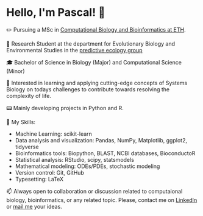 # Hello, I'm Pascal! 👋

✏️ Pursuing a MSc in [Computational Biology and Bioinformatics at ETH](https://cbb.ethz.ch/).

🔬 Research Student at the department for Evolutionary Biology and Environmental Studies in the [predictive ecology group](https://www.ieu.uzh.ch/en/research/ecology/extinction.html)

🎓 Bachelor of Science in Biology (Major) and Computational Science (Minor)

🌱 Interested in learning and applying cutting-edge concepts of Systems Biology on todays challenges to contribute towards
    resolving the complexity of life.

📟 Mainly developing projects in Python and R.

🔧 My Skills:
- Machine Learning: scikit-learn
- Data analysis and visualization: Pandas, NumPy, Matplotlib, ggplot2, tidyverse
- Bioinformatics tools: Biopython, BLAST, NCBI databases, BioconductoR
- Statistical analysis: RStudio, scipy, statsmodels
- Mathematical modeling: ODEs/PDEs, stochastic modeling
- Version control: Git, GitHub
- Typesetting: LaTeX
      
📫 Always open to collaboration or discussion related to computaional biology, bioinformatics, or any related topic. Please, contact me on [LinkedIn](https://www.linkedin.com/in/pascal-baertschi/) or [mail me](mailto:compbio.baertschi@gmail.com) your ideas. 


<!--

to be added:

 Visit my personal [website](https://pascalbartschi.github.io), or


 ===========================================================================

Welcome to my GitHub profile! I will persue my Masters degree in Computational Biology and Bioinformatics at ETH (Swiss Federal Institute of Technology) and working on a research paper about symmetric hysteresis dynamics in the department for Evolutionary Biology of UZH (University of Zurich). I'm passionate about applying computational methods and data analysis techniques to understand biological systems.

## 🔬 Research Interests

- Computational Biology
- Systems Biology
- Bioinformatics
- Data Analysis
- Mathematical Modeling in Biology

## 📝 Current Project: Symmetry Hysteresis Research

I am currently working on a research paper titled "Hysteresis in symmetric ecosysterms" as part of my studies at ETH. The aim of this project is to investigate the presence and implications of symmetry hysteresis in biological processes, such as developmental systems or ecological interactions. I am utilizing computational tools and mathematical modeling to analyze and simulate these phenomena.

## 🌱 Skills

- Programming languages: Python, R
- Machine Learning: scikit-learn
- Data analysis and visualization: Pandas, NumPy, Matplotlib, ggplot2, tidyverse
- Bioinformatics tools: Biopython, BLAST, NCBI databases, BioconductoR
- Statistical analysis: RStudio, scipy, statsmodels
- Mathematical modeling: Ordinary differential equations (ODEs), stochastic modeling
- Version control: Git, GitHub
- Typesetting: LaTeX

## 📫 Contact Me

I'm always open to collaboration and discussions related to computational biology, bioinformatics, or any related projects. You can reach me via email at [bartschi.compbio@gmail.com].

## 🌐 Find Me Online

- LinkedIn: [www.linkedin.com/in/pascal-baertschi/]
- ResearchGate: [www.researchgate.net/profile/Pascal-Baertschi]
- Personal Website: [TBD]

Thank you for visiting my profile! If you have any questions or would like to connect, feel free to reach out. Have a great day! 😄


-->

<!--
**pascalbartschi/pascalbartschi** is a ✨ _special_ ✨ repository because its `README.md` (this file) appears on your GitHub profile.

Here are some ideas to get you started:

- 🔭 I’m currently working on ...
- 🌱 I’m currently learning ...
- 👯 I’m looking to collaborate on ...
- 🤔 I’m looking for help with ...
- 💬 Ask me about ...
- 📫 How to reach me: ...
- 😄 Pronouns: ...
- ⚡ Fun fact: ...
-->
